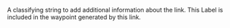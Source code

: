 A classifying string to add additional information about the link. This
Label is included in the waypoint generated by this link.